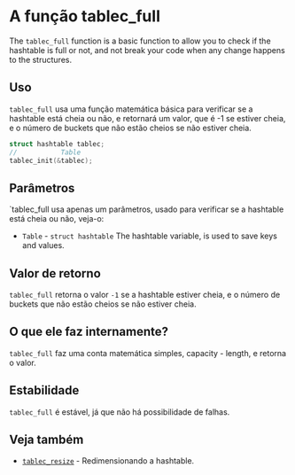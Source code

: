 # A função tablec_full

The `tablec_full` function is a basic function to allow you to check if the hashtable is full or not, and not break your code when any change happens to the structures.

## Uso

`tablec_full` usa uma função matemática básica para verificar se a hashtable está cheia ou não, e retornará um valor, que é -1 se estiver cheia, e o número de buckets que não estão cheios se não estiver cheia.

```c
struct hashtable tablec;
//           Table
tablec_init(&tablec);
```

## Parâmetros

`tablec_full usa apenas um parâmetros, usado para verificar se a hashtable está cheia ou não, veja-o:

*  `Table`       - `struct hashtable` The hashtable variable, is used to save keys and values.

## Valor de retorno

`tablec_full` retorna o valor `-1` se a hashtable estiver cheia, e o número de buckets que não estão cheios se não estiver cheia.

## O que ele faz internamente?

`tablec_full` faz uma conta matemática simples, capacity - length, e retorna o valor.

## Estabilidade

`tablec_full` é estável, já que não há possibilidade de falhas.

## Veja também

*  [`tablec_resize`](tablec_resize.md) - Redimensionando a hashtable.

